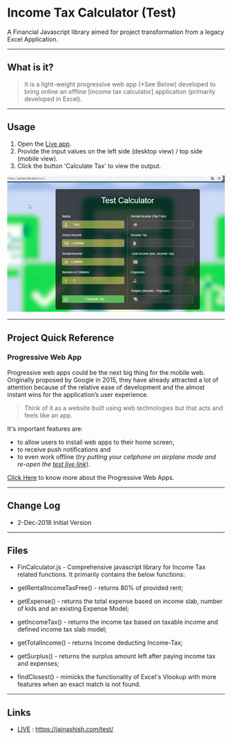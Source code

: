 # Income Tax Calculator (Test)
A Financial Javascript library aimed for project transformation from a legacy Excel Application.


----
## What is it?

> It is a light-weight progressive web app (*See Below) developed to bring online an offline [income tax calculator] application (primarily developed in Excel). 


----
## Usage
1. Open the [Live app](https://jainashish.com/test).
2. Provide the input values on the left side (desktop view) / top side (mobile view).
3. Click the button 'Calculate Tax' to view the output.

![](preview.png?raw=true)

----
## Project Quick Reference
### Progressive Web App
Progressive web apps could be the next big thing for the mobile web. Originally proposed by Google in 2015, they have already attracted a lot of attention because of the relative ease of development and the almost instant wins for the application’s user experience. 
>Think of it as a website built using web technologies but that acts and feels like an app. 

It's important features are:

* to allow users to install web apps to their home screen, 
* to receive push notifications and 
* to even work offline (*try putting your cellphone on airplane mode and re-open the [test live link](https://jainashish.com/test/)*).

[Click Here](https://developers.google.com/web/progressive-web-apps/) to know more about the Progressive Web Apps.

----
## Change Log
* 2-Dec-2018 Initial Version

----
## Files
* FinCalculator.js - Comprehensive javascript library for Income Tax related functions. It primarily contains the below functions:
 - getRentalIncomeTaxFree() - returns 80% of provided rent;

 - getExpense() - returns the total expense based on income slab, number of kids and an existing Expense Model;

 - getIncomeTax() - returns the income tax based on taxable income and defined income tax slab model;

 - getTotalIncome() - returns Income deducting Income-Tax;

 - getSurplus() - returns the surplus amount left after paying income tax and expenses;

 - findClosest() - mimicks the functionality of Excel's Vlookup with more features when an exact match is not found.


----
## Links
* [LIVE](https://jainashish.com/test/)  : https://jainashish.com/test/
